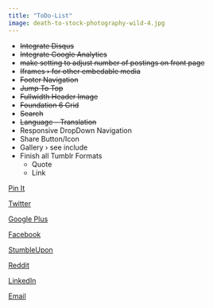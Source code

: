 ```yaml
---
title: "ToDo-List"
image: death-to-stock-photography-wild-4.jpg
---
```

* <s>Integrate Disqus</s>
* <s>Integrate Google Analytics</s>
* <s>make setting to adjust number of postings on front page</s>
* <s>Iframes › for other embedable media</s>
* <s>Footer Navigation</s>
* <s>Jump To Top</s>
* <s>Fullwidth Header Image</s>
* <s>Foundation 6 Grid</s>
* <s>Search</s>
* <s>Language – Translation</s>
* Responsive DropDown Navigation
* Share Button/Icon
* Gallery › see include
* Finish all Tumblr Formats
  * Quote
  * Link


<a href="http://pinterest.com/pin/create/button/?url={{ site.url }}{{ site.baseurl }}{{ page.url }}&media={{ site.urlimg }}{{ page.image }}&description={{ page.content | truncatewords: 40 | strip_html }}" class="pin-it-button" count-layout="horizontal">Pin It</a>


<!-- Twitter (url, text, @mention) -->
<a href="http://twitter.com/share?url={{ site.url }}{{ site.baseurl }}{{ page.url }}&text=&raquo;{{ page.title }}&laquo;&via={{ site.socialmedia.twitter }}">Twitter</a>

<!-- Google Plus (url) -->
<a href="https://plus.google.com/share?url={{ site.url }}{{ site.baseurl }}/{{ page.url }}">
Google Plus</a>

<!-- Facebook (url) -->
<a href="http://www.facebook.com/sharer/sharer.php?u={{ site.url }}{{ site.baseurl }}{{ page.url }}">Facebook</a>

<!-- StumbleUpon (url, title) -->
<a href="http://www.stumbleupon.com/submit?url={{ site.url }}{{ site.baseurl }}{{ page.url }}&title={{ page.title }}">StumbleUpon</a>

<!-- Reddit (url, title) -->
<a href="http://reddit.com/submit?url={{ site.url }}{{ site.baseurl }}{{ page.url }}&title={{ page.title }}">Reddit</a>

<!-- LinkedIn (url, title, summary, source url) -->
<a href="http://www.linkedin.com/shareArticle?url={{ site.url }}{{ site.baseurl }}/{{ page.url }}&title={{ page.title }}&summary={{ content }}&source={{ site.url }}{{ site.baseurl }}/{{ page.url }}">LinkedIn</a>

<!-- Email (subject, body) -->
<a href="mailto:?subject={{ page.title }}&body={{ content }}">Email</a>